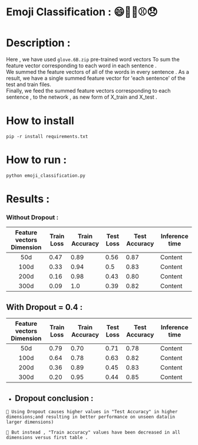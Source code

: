# Emoji Classification : 😄🧡🍴⚾😞


# Description :
Here , we have used  `glove.6B.zip` pre-trained word vectors To sum the feature vector corresponding to each word in each sentence . <br/>
We summed the feature vectors of all of the words in every sentence .
As a result, we have a single summed feature vector for 'each sentence' of the test and train files. <br/>
Finally, we feed the summed feature vectors corresponding to each sentence , to the network , as new form of X_train and X_test .

# How to install 
```
pip -r install requirements.txt
```

# How to run :
```
python emoji_classification.py  
```


# Results :

### Without Dropout :

| Feature vectors Dimension   | Train Loss  | Train Accuracy   | Test Loss  | Test Accuracy   | Inference time  |
| :-------------: | ------------- | ------------- | ------------- | ------------- | ------------- |
| 50d  | 0.47  | 0.89  | 0.56  | 0.87  | Content   |
| 100d | 0.33   | 0.94   | 0.5   | 0.83   | Content   |
| 200d  | 0.16   | 0.98   | 0.43   | 0.80   | Content   |
| 300d  | 0.09   | 1.0   | 0.39   | 0.82   | Content   |


## With Dropout = 0.4 :

| Feature vectors Dimension   | Train Loss  | Train Accuracy   | Test Loss  | Test Accuracy   | Inference time  |
| :-------------: | ------------- | ------------- | ------------- | ------------- | ------------- |
| 50d  | 0.79  | 0.70  | 0.71  | 0.78  | Content   |
| 100d | 0.64   | 0.78   | 0.63   | 0.82   | Content   |
| 200d  | 0.36   | 0.89   | 0.45   | 0.83   | Content   |
| 300d  | 0.20   | 0.95   | 0.44   | 0.85   | Content   |


+ ## Dropout conclusion :
```
🔺 Using Dropout causes higher values in "Test Accuracy" in higher dimensions;and resulting in better performance on unseen data(in larger dimensions)  

🔻 But instead , "Train accuracy" values have been decreased in all dimensions versus first table . 
```